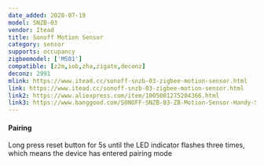 ```yaml
---
date_added: 2020-07-19
model: SNZB-03
vendor: Itead
title: Sonoff Motion Sensor
category: sensor
supports: occupancy
zigbeemodel: ['MS01']
compatible: [z2m,iob,zha,zigate,deconz]
deconz: 2991
mlink: https://www.itead.cc/sonoff-snzb-03-zigbee-motion-sensor.html
link: https://www.itead.cc/sonoff-snzb-03-zigbee-motion-sensor.html
link2: https://www.aliexpress.com/item/1005001275204366.html
link3: https://www.banggood.com/SONOFF-SNZB-03-ZB-Motion-Sensor-Handy-Smart-Device-Detect-Motion-Trigger-Alarm-Work-with-SONOFF-ZBBridge-Via-eWeLink-APP-p-1715998.html
---
```


#### Pairing
Long press reset button for 5s until the LED indicator flashes three times, which means the device has entered pairing mode


